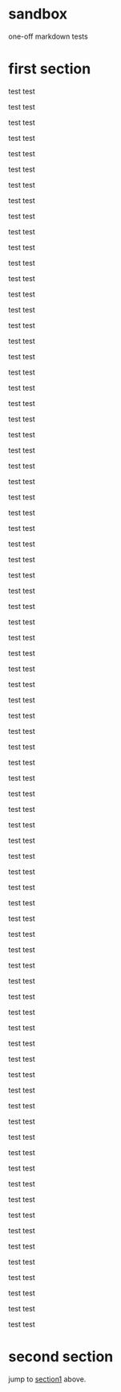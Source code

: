 # sandbox
one-off markdown tests

# <a name="problem1"></a> first section 

test test

test test

test test

test test

test test

test test

test test

test test

test test

test test

test test

test test

test test

test test

test test

test test

test test

test test

test test

test test

test test

test test

test test

test test

test test

test test

test test

test test

test test

test test

test test

test test

test test

test test

test test

test test

test test

test test

test test

test test

test test

test test

test test

test test

test test

test test

test test

test test

test test

test test

test test

test test

test test

test test

test test

test test

test test

test test

test test

test test

test test

test test

test test

test test

test test

test test

test test

test test

test test

test test

test test

test test

test test

test test

test test

test test

test test

test test

test test

test test

# second section

jump to [section1](#problem1) above.
